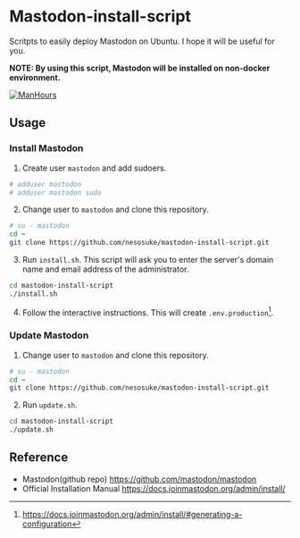 # Mastodon-install-script

Scritpts to easily deploy Mastodon on Ubuntu.
I hope it will be useful for you.

**NOTE: By using this script, Mastodon will be installed on non-docker environment.**

[![ManHours](https://manhours.aiursoft.cn/r/gitlab.aiursoft.cn/anduin/Mastodon-install-script.svg)](https://gitlab.aiursoft.cn/anduin/Mastodon-install-script/-/commits/master?ref_type=heads)

## Usage

### Install Mastodon

1. Create user `mastodon` and add sudoers.

```bash
# adduser mastodon
# adduser mastodon sudo
```

2. Change user to `mastodon` and clone this repository.

```bash
# su - mastodon
cd ~
git clone https://github.com/nesosuke/mastodon-install-script.git
```

3. Run `install.sh`.
   This script will ask you to enter the server's domain name and email address of the administrator.

```bash
cd mastodon-install-script
./install.sh
```

4. Follow the interactive instructions.
   This will create `.env.production`[^setup].

[^setup]: <https://docs.joinmastodon.org/admin/install/#generating-a-configuration>

### Update Mastodon

1. Change user to `mastodon` and clone this repository.

```bash
# su - mastodon
cd ~
git clone https://github.com/nesosuke/mastodon-install-script.git
```

2. Run `update.sh`.

```bash
cd mastodon-install-script
./update.sh
```

## Reference

- Mastodon(github repo) <https://github.com/mastodon/mastodon>
- Official Installation Manual <https://docs.joinmastodon.org/admin/install/>
